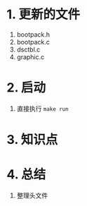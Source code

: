# 1. 更新的文件
1. bootpack.h
2. bootpack.c
3. dsctbl.c
4. graphic.c

# 2. 启动
1. 直接执行 `make run`

# 3. 知识点

# 4. 总结
1. 整理头文件